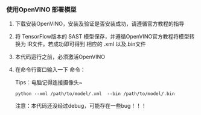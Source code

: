 ### 使用OpenVINO 部署模型

1. 下载安装OpenVINO，安装及验证是否安装成功，请遵循官方教程的指导

2. 将 TensorFlow版本的 SAST 模型保存，并遵循OpenVINO官方教程将模型转换为 IR文件。若成功即可得到 相应的 .xml 以及.bin文件

3. 本代码运行之前，必须激活OpenVINO

4. 在命令行窗口输入一下 命令：

   Tips：电脑记得连接摄像头~

   ```
   python --xml /path/to/model/.xml  --bin /path/to/model/.bin
   ```

   注意：本代码还没经过debug，可能存在一些bug！！！

   

   